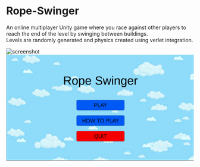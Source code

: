 # Rope-Swinger

An online multiplayer Unity game where you race against other players to reach the end of the level by swinging between buildings.\
Levels are randomly generated and physics created using verlet integration.

![screenshot](gameplay.gif)
![screenshot](screenshot.png)
